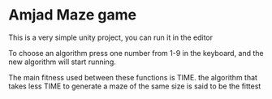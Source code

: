 # Amjad Maze game

This is a very simple unity project, you can run it in the editor

To choose an algorithm press one number from 1-9 in the keyboard, and the new algorithm
will start running.

The main fitness used between these functions is TIME. the algorithm that takes
less TIME to generate a maze of the same size is said to be the fittest
